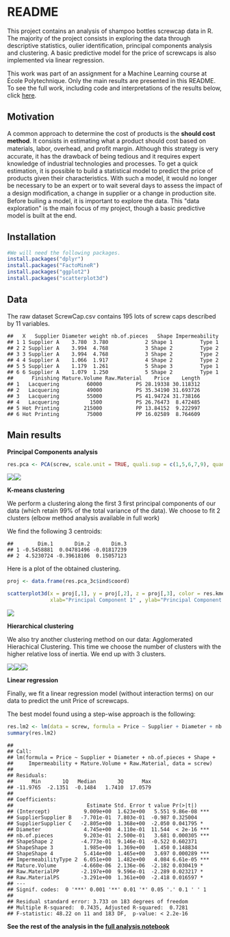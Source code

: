 # README

This project contains an analysis of shampoo bottles screwcap data in R.  
The majority of the project consists in exploring the data through descriptive statistics, oulier identification, principal components analysis and clustering. A basic predictive model for the price of screwcaps is also implemented via linear regression.

This work was part of an assignment for a Machine Learning course at École Polytechnique. Only the main results are presented in this README. To see the full work, including code and interpretations of the results below, click [here](https://github.com/clemonster/easy-cost/blob/master/full_analysis.md).

Motivation
----------------------

A common approach to determine the cost of products is the **should cost method**. It consists in estimating what a product should cost based on materials, labor, overhead, and proﬁt margin. Although this strategy is very accurate, it has the drawback of being tedious and it requires expert knowledge of industrial technologies and processes. To get a quick estimation, it is possible to build a statistical model to predict the price of products given their characteristics. With such a model, it would no longer be necessary to be an expert or to wait several days to assess the impact of a design modiﬁcation, a change in supplier or a change in production site.  
Before builing a model, it is important to explore the data. This "data exploration" is the main focus of my project, though a basic predictive model is built at the end.

Installation
----------------------


```r
#We will need the following packages.
install.packages("dplyr")
install.packages("FactoMineR")
install.packages("ggplot2")
install.packages("scatterplot3d")
```

Data
----------------------

The raw dataset ScrewCap.csv contains 195 lots of screw caps described by 11 variables.




```
##   X   Supplier Diameter weight nb.of.pieces   Shape Impermeability
## 1 1 Supplier A    3.780  3.780            2 Shape 1         Type 1
## 2 2 Supplier A    3.994  4.768            3 Shape 2         Type 2
## 3 3 Supplier A    3.994  4.768            3 Shape 2         Type 2
## 4 4 Supplier A    1.066  1.917            4 Shape 2         Type 2
## 5 5 Supplier A    1.179  1.261            5 Shape 3         Type 1
## 6 6 Supplier A    1.079  1.250            5 Shape 2         Type 1
##      Finishing Mature.Volume Raw.Material    Price    Length
## 1   Lacquering         60000           PS 28.19338 30.118312
## 2   Lacquering         49000           PS 35.34190 31.693726
## 3   Lacquering         55000           PS 41.94724 31.738166
## 4   Lacquering          1500           PS 26.76473  8.472485
## 5 Hot Printing        215000           PP 13.84152  9.222997
## 6 Hot Printing         75000           PP 16.02589  8.764609
```

Main results
----------------------




**Principal Components analysis**




```r
res.pca <- PCA(screw, scale.unit = TRUE, quali.sup = c(1,5,6,7,9), quanti.sup = 10)
```

![](README_files/figure-html/unnamed-chunk-6-1.png)<!-- -->![](README_files/figure-html/unnamed-chunk-6-2.png)<!-- -->


**K-means clustering**

We perform a clustering along the first 3 first principal components of our data (which retain 99% of the total variance of the data). We choose to fit 2 clusters (elbow method analysis available in full work)



We find the following 3 centroids:


```
##        Dim.1       Dim.2       Dim.3
## 1 -0.5458881  0.04781496 -0.01817239
## 2  4.5230724 -0.39618106  0.15057123
```

Here is a plot of the obtained clustering.


```r
proj <- data.frame(res.pca_3c$ind$coord)

scatterplot3d(x = proj[,1], y = proj[,2], z = proj[,3], color = res.kmeans$cluster,
              xlab="Principal Component 1" , ylab="Principal Component 2" , zlab="Principal Component 3" )
```

![](README_files/figure-html/unnamed-chunk-9-1.png)<!-- -->


**Hierarchical clustering**

We also try another clustering method on our data: Agglomerated Hierachical Clustering. This time we choose the number of clusters with the higher relative loss of inertia. We end up with 3 clusters.

![](README_files/figure-html/unnamed-chunk-10-1.png)<!-- -->![](README_files/figure-html/unnamed-chunk-10-2.png)<!-- -->![](README_files/figure-html/unnamed-chunk-10-3.png)<!-- -->


**Linear regression**

Finally, we fit a linear regression model (without interaction terms) on our data to predict the unit Price of screwcaps.  

The best model found using a step-wise approach is the following:


```r
res.lm2 <- lm(data = screw, formula = Price ~ Supplier + Diameter + nb.of.pieces + Shape + Impermeability + Mature.Volume + Raw.Material)
summary(res.lm2)
```

```
## 
## Call:
## lm(formula = Price ~ Supplier + Diameter + nb.of.pieces + Shape + 
##     Impermeability + Mature.Volume + Raw.Material, data = screw)
## 
## Residuals:
##      Min       1Q   Median       3Q      Max 
## -11.9765  -2.1351  -0.1484   1.7410  17.0579 
## 
## Coefficients:
##                        Estimate Std. Error t value Pr(>|t|)    
## (Intercept)           9.009e+00  1.623e+00   5.551 9.86e-08 ***
## SupplierSupplier B   -7.701e-01  7.803e-01  -0.987 0.325004    
## SupplierSupplier C   -2.805e+00  1.368e+00  -2.050 0.041795 *  
## Diameter              4.745e+00  4.110e-01  11.544  < 2e-16 ***
## nb.of.pieces          9.203e-01  2.500e-01   3.681 0.000305 ***
## ShapeShape 2         -4.773e-01  9.146e-01  -0.522 0.602371    
## ShapeShape 3          1.985e+00  1.369e+00   1.450 0.148834    
## ShapeShape 4          5.414e+00  1.465e+00   3.697 0.000289 ***
## ImpermeabilityType 2  6.051e+00  1.482e+00   4.084 6.61e-05 ***
## Mature.Volume        -4.660e-06  2.136e-06  -2.182 0.030419 *  
## Raw.MaterialPP       -2.197e+00  9.596e-01  -2.289 0.023217 *  
## Raw.MaterialPS       -3.291e+00  1.361e+00  -2.418 0.016597 *  
## ---
## Signif. codes:  0 '***' 0.001 '**' 0.01 '*' 0.05 '.' 0.1 ' ' 1
## 
## Residual standard error: 3.733 on 183 degrees of freedom
## Multiple R-squared:  0.7435,	Adjusted R-squared:  0.7281 
## F-statistic: 48.22 on 11 and 183 DF,  p-value: < 2.2e-16
```


**See the rest of the analysis in the [full analysis notebook](https://github.com/clemonster/easy-cost/blob/master/full_analysis.md)**


